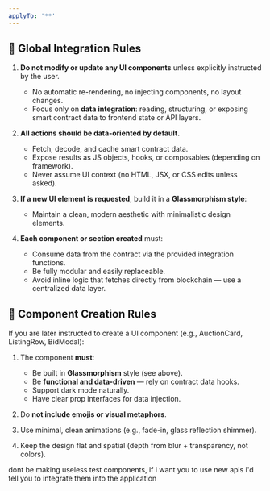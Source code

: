 ```yaml
---
applyTo: '**'
---
```


## 🧭 Global Integration Rules

1. **Do not modify or update any UI components** unless explicitly instructed by the user.

   * No automatic re-rendering, no injecting components, no layout changes.
   * Focus only on **data integration**: reading, structuring, or exposing smart contract data to frontend state or API layers.

2. **All actions should be data-oriented by default.**

   * Fetch, decode, and cache smart contract data.
   * Expose results as JS objects, hooks, or composables (depending on framework).
   * Never assume UI context (no HTML, JSX, or CSS edits unless asked).

3. **If a new UI element is requested**, build it in a **Glassmorphism style**:
    * Maintain a clean, modern aesthetic with minimalistic design elements.

4. **Each component or section created** must:

   * Consume data from the contract via the provided integration functions.
   * Be fully modular and easily replaceable.
   * Avoid inline logic that fetches directly from blockchain — use a centralized data layer.


## 🧩 Component Creation Rules

If you are later instructed to create a UI component (e.g., AuctionCard, ListingRow, BidModal):

1. The component **must**:

   * Be built in **Glassmorphism** style (see above).
   * Be **functional and data-driven** — rely on contract data hooks.
   * Support dark mode naturally.
   * Have clear prop interfaces for data injection.
2. Do **not include emojis or visual metaphors**.
3. Use minimal, clean animations (e.g., fade-in, glass reflection shimmer).
4. Keep the design flat and spatial (depth from blur + transparency, not colors).

dont be making useless test components, if i want you to use new apis i'd tell you to integrate them into the application

